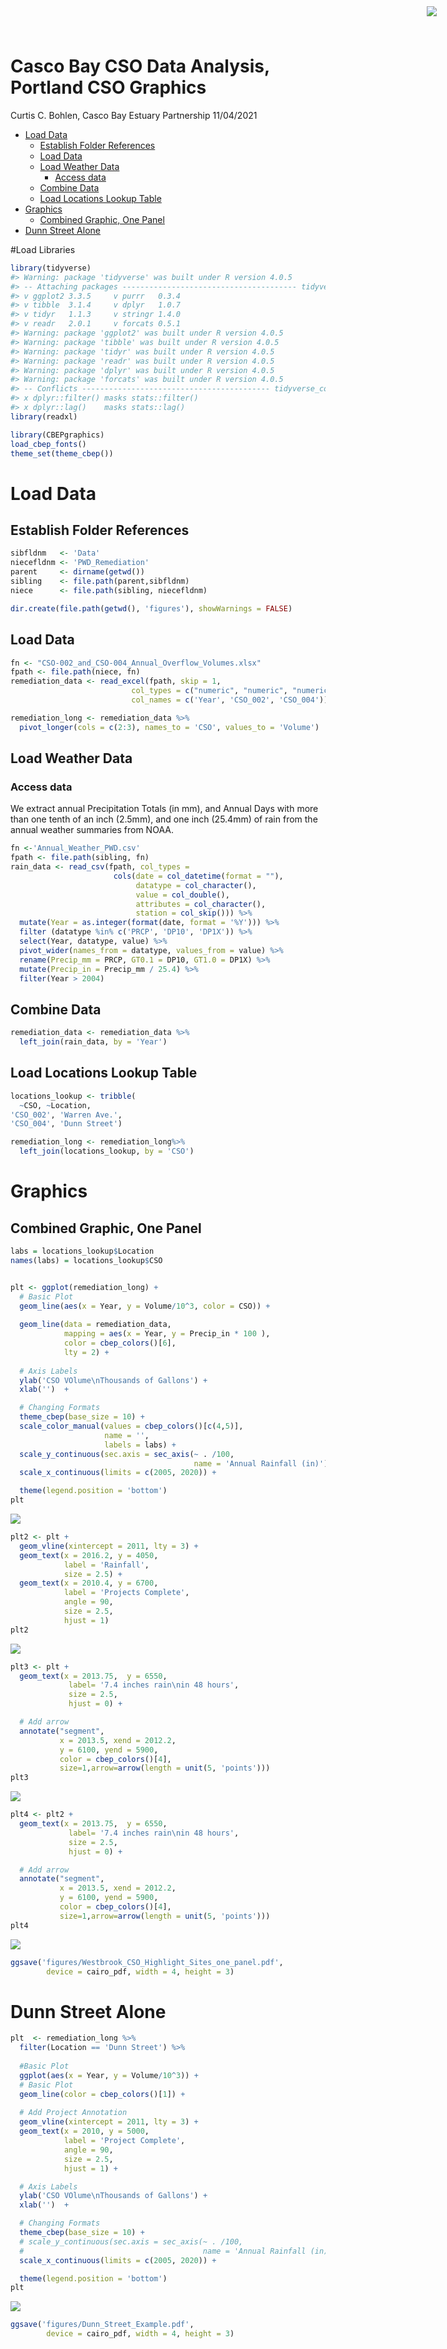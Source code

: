 Casco Bay CSO Data Analysis, Portland CSO Graphics
================
Curtis C. Bohlen, Casco Bay Estuary Partnership
11/04/2021

-   [Load Data](#load-data)
    -   [Establish Folder References](#establish-folder-references)
    -   [Load Data](#load-data-1)
    -   [Load Weather Data](#load-weather-data)
        -   [Access data](#access-data)
    -   [Combine Data](#combine-data)
    -   [Load Locations Lookup Table](#load-locations-lookup-table)
-   [Graphics](#graphics)
    -   [Combined Graphic, One Panel](#combined-graphic-one-panel)
-   [Dunn Street Alone](#dunn-street-alone)

<img
    src="https://www.cascobayestuary.org/wp-content/uploads/2014/04/logo_sm.jpg"
    style="position:absolute;top:10px;right:50px;" />

\#Load Libraries

``` r
library(tidyverse)
#> Warning: package 'tidyverse' was built under R version 4.0.5
#> -- Attaching packages --------------------------------------- tidyverse 1.3.1 --
#> v ggplot2 3.3.5     v purrr   0.3.4
#> v tibble  3.1.4     v dplyr   1.0.7
#> v tidyr   1.1.3     v stringr 1.4.0
#> v readr   2.0.1     v forcats 0.5.1
#> Warning: package 'ggplot2' was built under R version 4.0.5
#> Warning: package 'tibble' was built under R version 4.0.5
#> Warning: package 'tidyr' was built under R version 4.0.5
#> Warning: package 'readr' was built under R version 4.0.5
#> Warning: package 'dplyr' was built under R version 4.0.5
#> Warning: package 'forcats' was built under R version 4.0.5
#> -- Conflicts ------------------------------------------ tidyverse_conflicts() --
#> x dplyr::filter() masks stats::filter()
#> x dplyr::lag()    masks stats::lag()
library(readxl)

library(CBEPgraphics)
load_cbep_fonts()
theme_set(theme_cbep())
```

# Load Data

## Establish Folder References

``` r
sibfldnm   <- 'Data'
niecefldnm <- 'PWD_Remediation'
parent     <- dirname(getwd())
sibling    <- file.path(parent,sibfldnm)
niece      <- file.path(sibling, niecefldnm)

dir.create(file.path(getwd(), 'figures'), showWarnings = FALSE)
```

## Load Data

``` r
fn <- "CSO-002_and_CSO-004_Annual_Overflow_Volumes.xlsx"
fpath <- file.path(niece, fn)
remediation_data <- read_excel(fpath, skip = 1,
                           col_types = c("numeric", "numeric", "numeric"),
                           col_names = c('Year', 'CSO_002', 'CSO_004'))

remediation_long <- remediation_data %>%
  pivot_longer(cols = c(2:3), names_to = 'CSO', values_to = 'Volume')
```

## Load Weather Data

### Access data

We extract annual Precipitation Totals (in mm), and Annual Days with
more than one tenth of an inch (2.5mm), and one inch (25.4mm) of rain
from the annual weather summaries from NOAA.

``` r
fn <-'Annual_Weather_PWD.csv'
fpath <- file.path(sibling, fn)
rain_data <- read_csv(fpath, col_types =
                       cols(date = col_datetime(format = ""),
                            datatype = col_character(),
                            value = col_double(),
                            attributes = col_character(),
                            station = col_skip())) %>%
  mutate(Year = as.integer(format(date, format = '%Y'))) %>%
  filter (datatype %in% c('PRCP', 'DP10', 'DP1X')) %>%
  select(Year, datatype, value) %>%
  pivot_wider(names_from = datatype, values_from = value) %>%
  rename(Precip_mm = PRCP, GT0.1 = DP10, GT1.0 = DP1X) %>%
  mutate(Precip_in = Precip_mm / 25.4) %>%
  filter(Year > 2004)
```

## Combine Data

``` r
remediation_data <- remediation_data %>%
  left_join(rain_data, by = 'Year')
```

## Load Locations Lookup Table

``` r
locations_lookup <- tribble(
  ~CSO, ~Location,
'CSO_002', 'Warren Ave.',
'CSO_004', 'Dunn Street')

remediation_long <- remediation_long%>%
  left_join(locations_lookup, by = 'CSO')
```

# Graphics

## Combined Graphic, One Panel

``` r
labs = locations_lookup$Location
names(labs) = locations_lookup$CSO


plt <- ggplot(remediation_long) +
  # Basic Plot
  geom_line(aes(x = Year, y = Volume/10^3, color = CSO)) +
  
  geom_line(data = remediation_data,
            mapping = aes(x = Year, y = Precip_in * 100 ),
            color = cbep_colors()[6],
            lty = 2) +
   
  # Axis Labels
  ylab('CSO VOlume\nThousands of Gallons') +
  xlab('')  +

  # Changing Formats
  theme_cbep(base_size = 10) +
  scale_color_manual(values = cbep_colors()[c(4,5)],
                     name = '',
                     labels = labs) +
  scale_y_continuous(sec.axis = sec_axis(~ . /100,
                                         name = 'Annual Rainfall (in)')) +
  scale_x_continuous(limits = c(2005, 2020)) +

  theme(legend.position = 'bottom')
plt
```

<img src="Westbrook_CSO_Highlights_files/figure-gfm/revised_one_panel-1.png" style="display: block; margin: auto;" />

``` r
plt2 <- plt +
  geom_vline(xintercept = 2011, lty = 3) +
  geom_text(x = 2016.2, y = 4050,
            label = 'Rainfall',
            size = 2.5) +
  geom_text(x = 2010.4, y = 6700,
            label = 'Projects Complete',
            angle = 90,
            size = 2.5,
            hjust = 1)
plt2
```

<img src="Westbrook_CSO_Highlights_files/figure-gfm/add_remediation_line-1.png" style="display: block; margin: auto;" />

``` r
plt3 <- plt +
  geom_text(x = 2013.75,  y = 6550,
             label= '7.4 inches rain\nin 48 hours',
             size = 2.5,
             hjust = 0) +

  # Add arrow
  annotate("segment",
           x = 2013.5, xend = 2012.2,
           y = 6100, yend = 5900,
           color = cbep_colors()[4],
           size=1,arrow=arrow(length = unit(5, 'points')))
plt3
```

<img src="Westbrook_CSO_Highlights_files/figure-gfm/add_rainfall_extreme-1.png" style="display: block; margin: auto;" />

``` r
plt4 <- plt2 +
  geom_text(x = 2013.75,  y = 6550,
             label= '7.4 inches rain\nin 48 hours',
             size = 2.5,
             hjust = 0) +

  # Add arrow
  annotate("segment",
           x = 2013.5, xend = 2012.2,
           y = 6100, yend = 5900,
           color = cbep_colors()[4],
           size=1,arrow=arrow(length = unit(5, 'points')))
plt4
```

<img src="Westbrook_CSO_Highlights_files/figure-gfm/add_both-1.png" style="display: block; margin: auto;" />

``` r
ggsave('figures/Westbrook_CSO_Highlight_Sites_one_panel.pdf',
        device = cairo_pdf, width = 4, height = 3)
```

# Dunn Street Alone

``` r
plt  <- remediation_long %>%
  filter(Location == 'Dunn Street') %>%
  
  #Basic Plot
  ggplot(aes(x = Year, y = Volume/10^3)) +
  # Basic Plot
  geom_line(color = cbep_colors()[1]) + 
    
  # Add Project Annotation
  geom_vline(xintercept = 2011, lty = 3) +
  geom_text(x = 2010, y = 5000,
            label = 'Project Complete',
            angle = 90,
            size = 2.5,
            hjust = 1) +

  # Axis Labels
  ylab('CSO VOlume\nThousands of Gallons') +
  xlab('')  +

  # Changing Formats
  theme_cbep(base_size = 10) +
  # scale_y_continuous(sec.axis = sec_axis(~ . /100,
  #                                        name = 'Annual Rainfall (in)')) +
  scale_x_continuous(limits = c(2005, 2020)) +

  theme(legend.position = 'bottom')
plt
```

<img src="Westbrook_CSO_Highlights_files/figure-gfm/dunn_street-1.png" style="display: block; margin: auto;" />

``` r
ggsave('figures/Dunn_Street_Example.pdf',
        device = cairo_pdf, width = 4, height = 3)
```
